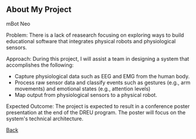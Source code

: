 ## About My Project

mBot Neo

Problem: There is a lack of reasearch focusing on exploring ways to build educational software that integrates physical robots and physiological sensors. 

Approach: During this project, I will assist a team in designing a system that accomplishes the following:

  - Capture physiological data such as EEG and EMG from the human body.
  - Process raw sensor data and classify events such as gestures (e.g., arm movements) and emotional states (e.g., attention levels)
  - Map output from physiological sensors to a physical robot. 

Expected Outcome: The project is expected to result in a conference poster presentation at the end of the DREU program. The poster will focus on the system's technical architecture.

[Back](./)
